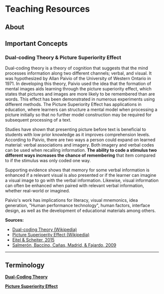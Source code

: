 # Teaching Resources

## About

## Important Concepts

### Dual-coding Theory & Picture Superiority Effect

Dual-coding theory is a theory of cognition that suggests that the mind processes information along two different channels; verbal, and visual. It was hypothesized by Allan Paivio of the University of Western Ontario in 1971. In developing this theory, Paivio used the idea that the formation of mental images aids learning through the picture superiority effect, which states that pictures and images are more likely to be remembered than are words. This effect has been demonstrated in numerous experiments using different methods. The Picture Superiority Effect has applications in education, where learners can structure a mental model when processing a picture initially so that no further model construction may be required for subsequent processing of a text.

Studies have shown that presenting picture before text is beneficial to students with low prior knowledge as it improves comprehension levels. According to Paivio, there are two ways a person could expand on learned material: verbal associations and imagery. Both imagery and verbal codes can be used when recalling information. **The ability to code a stimulus two different ways increases the chance of remembering** that item compared to if the stimulus was only coded one way.

Supporting evidence shows that memory for some verbal information is enhanced if a relevant visual is also presented or if the learner can imagine a visual image to go with the verbal information. Likewise, visual information can often be enhanced when paired with relevant verbal information, whether real-world or imagined.

Paivio's work has implications for literacy, visual mnemonics, idea generation, "Human performance technology", human factors, interface design, as well as the development of educational materials among others.

**Sources:**

- [Dual-coding Theory (Wikipedia)](https://en.wikipedia.org/wiki/Dual-coding_theory) 
- [Picture Superioerity Effect (Wikipedia)](https://en.wikipedia.org/wiki/Picture_superiority_effect)
- [Eitel & Scheiter, 2015](https://link.springer.com/article/10.1007/s10648-014-9264-4)
- [Salmerón, Baccino, Cañas, Madrid, & Fajardo, 2009](https://www.sciencedirect.com/science/article/abs/pii/S0360131509001602?via%3Dihub)

---

## Terminology

[**Dual-Coding Theory**](#dual-coding-theory--the-picture-superiority-effect)

[**Picture Superiority Effect**](#dual-coding-theory--the-picture-superiority-effect)